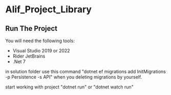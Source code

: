 # Alif_Project_Library

Run The Project
--------------------------------------
You will need the following tools:

- Visual Studio 2019 or 2022
- Rider JetBrains
- .Net 7

in solution folder use this command "dotnet ef migrations add InitMigrations -p Persistence -s API" when you deleting migrations by yourself.

start working with project "dotnet run" or "dotnet watch run"


